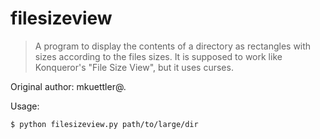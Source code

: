 
# filesizeview

> A program to display the contents of a directory as rectangles
> with sizes according to the files sizes. It is supposed to work
> like Konqueror's "File Size View", but it uses curses.

Original author: mkuettler@.

Usage:

```sh
$ python filesizeview.py path/to/large/dir
```
